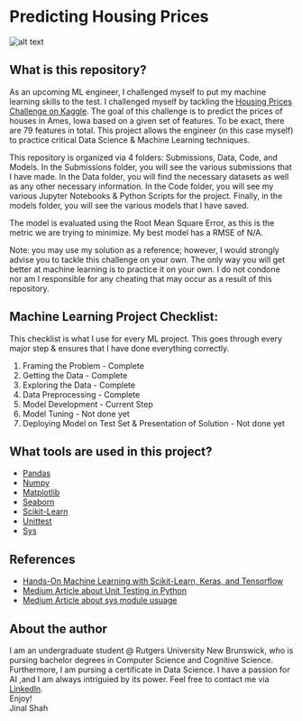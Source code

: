 # Predicting Housing Prices
![alt text](http://blog.time2move.ca/files/2014/09/Rising-house-prices.jpg)
## What is this repository?
As an upcoming ML engineer, I challenged myself to put my machine learning skills to the test. I challenged myself by tackling the [Housing Prices Challenge on Kaggle](https://www.kaggle.com/c/house-prices-advanced-regression-techniques). The goal of this challenge is to predict the prices of houses in Ames, Iowa based on a given set of features. To be exact, there are 79 features in total. This project allows the engineer (in this case myself) to practice critical Data Science & Machine Learning techniques.    
    
This repository is organized via 4 folders: Submissions, Data, Code, and Models. In the Submissions folder, you will see the various submissions that I have made. In the Data folder, you will find the necessary datasets as well as any other necessary information. In the Code folder, you will see my various Jupyter Notebooks & Python Scripts for the project. Finally, in the models folder, you will see the various models that I have saved.  
    
The model is evaluated using the Root Mean Square Error, as this is the metric we are trying to minimize. My best model has a RMSE of N/A. 
  
Note: you may use my solution as a reference; however, I would strongly advise you to tackle this challenge on your own. The only way you will get better at machine learning is to practice it on your own. I do not condone nor am I responsible for any cheating that may occur as a result of this repository.
## Machine Learning Project Checklist:
This checklist is what I use for every ML project. This goes through every major step & ensures that I have done everything correctly.  
1. Framing the Problem - Complete
2. Getting the Data - Complete
3. Exploring the Data - Complete
4. Data Preprocessing - Complete
5. Model Development - Current Step
6. Model Tuning - Not done yet
7. Deploying Model on Test Set & Presentation of Solution - Not done yet
## What tools are used in this project?
* [Pandas](https://pandas.pydata.org/docs/getting_started/index.html)
* [Numpy](https://numpy.org)
* [Matplotlib](https://matplotlib.org)
* [Seaborn](https://seaborn.pydata.org)
* [Scikit-Learn](https://scikit-learn.org/stable/)
* [Unittest](https://docs.python.org/3/library/unittest.html)
* [Sys](https://docs.python.org/3/library/sys.html)
## References
* [Hands-On Machine Learning with Scikit-Learn, Keras, and Tensorflow](https://www.amazon.com/Hands-Machine-Learning-Scikit-Learn-TensorFlow/dp/1492032646)
* [Medium Article about Unit Testing in Python](https://medium.com/techtofreedom/unit-testing-in-python-23b129add2b)
* [Medium Article about sys module usuage](https://dkhambu.medium.com/importing-files-in-python-repository-28ab49fade37)
## About the author
I am an undergraduate student @ Rutgers University New Brunswick, who is pursing bachelor degrees in Computer Science and Cognitive Science. Furthermore, I am pursing a certificate in Data Science. I have a passion for AI ,and I am always intriguied by its power. Feel free to contact me via [Linkedln](https://www.linkedin.com/in/jinalshah2002/).   
Enjoy!  
Jinal Shah
